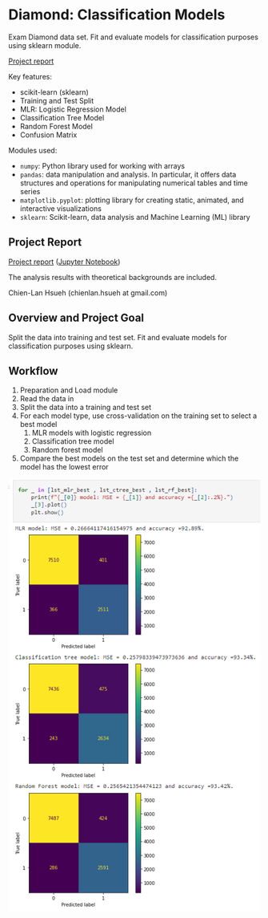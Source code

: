 # Diamond: Classification  Models

Exam Diamond data set. Fit and evaluate models for classification purposes using sklearn module.

[Project report](https://htmlpreview.github.io/?https://raw.githubusercontent.com/chsueh2/Diamond/main/classifying_v3.html)

Key features:

- scikit-learn (sklearn)
- Training and Test Split
- MLR: Logistic Regression Model
- Classification Tree Model
- Random Forest Model
- Confusion Matrix

Modules used:

- `numpy`: Python library used for working with arrays
- `pandas`: data manipulation and analysis. In particular, it offers data structures and operations for manipulating numerical tables and time series
- `matplotlib.pyplot`: plotting library for creating static, animated, and interactive visualizations
- `sklearn`: Scikit-learn, data analysis and Machine Learning (ML) library 

## Project Report

[Project report](https://htmlpreview.github.io/?https://raw.githubusercontent.com/chsueh2/Diamond/main/classifying_v3.html) ([Jupyter Notebook](./classifying_v3.ipynb))

The analysis results with theoretical backgrounds are included.

Chien-Lan Hsueh (chienlan.hsueh at gmail.com)

## Overview and Project Goal

Split the data into training and test set. Fit and evaluate models for classification purposes using sklearn.

## Workflow

1. Preparation and Load module
2. Read the data in
3. Split the data into a training and test set
4. For each model type, use cross-validation on the training set to select a best model
   1. MLR models with logistic regression
   1. Classification tree model
   1. Random forest model
5. Compare the best models on the test set and determine which the model has the lowest error

![](comparison.png)